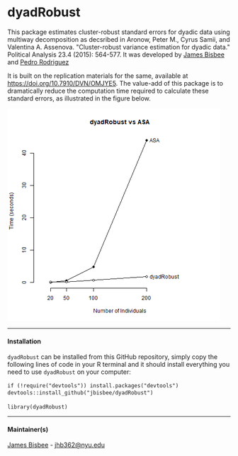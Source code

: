 # dyadRobust

This package estimates cluster-robust standard errors for dyadic data using multiway decomposition as decsribed in Aronow, Peter M., Cyrus Samii, and Valentina A. Assenova. "Cluster-robust variance estimation for dyadic data." Political Analysis 23.4 (2015): 564-577. It was developed by [James Bisbee](http://www.jamesbisbee.com/) and [Pedro Rodriguez](http://prodriguezsosa.com/)

It is built on the replication materials for the same, available at https://doi.org/10.7910/DVN/OMJYE5. The value-add of this package is to dramatically reduce the computation time required to calculate these standard errors, as illustrated in the figure below. 

![Sample image](https://raw.githubusercontent.com/jbisbee1/dyadRobust/master/timing.png)

---

#### Installation

`dyadRobust` can be installed from this GitHub repository,
simply copy the following lines of code in your R terminal and it should install 
everything you need to use `dyadRobust` on your computer: 

```{r}
if (!require("devtools")) install.packages("devtools")
devtools::install_github("jbisbee/dyadRobust")

library(dyadRobust)
```

---

#### Maintainer(s)

[James Bisbee](http://www.jamesbisbee.com/) - <jhb362@nyu.edu>